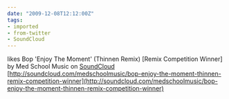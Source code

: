 ```yaml
---
date: "2009-12-08T12:12:00Z"
tags:
- imported
- from-twitter
- SoundCloud
---
```

likes Bop 'Enjoy The Moment' \(Thinnen Remix\) \[Remix Competition Winner\] by Med School Music on [SoundCloud](/tags/SoundCloud) [http://soundcloud.com/medschoolmusic/bop-enjoy-the-moment-thinnen-remix-competition-winner](http://soundcloud.com/medschoolmusic/bop-enjoy-the-moment-thinnen-remix-competition-winner)
